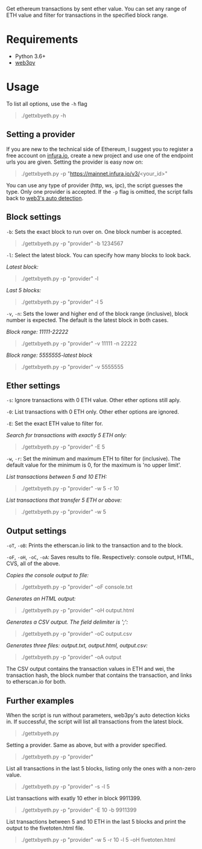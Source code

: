 Get ethereum transactions by sent ether value. You can set any range of ETH value and filter for transactions in the specified block range.

# Requirements
- Python 3.6+
- [web3py](https://web3py.readthedocs.io/en/stable/quickstart.html#installation)

# Usage

To list all options, use the `-h` flag

> ./gettxbyeth.py -h

## Setting a provider

If you are new to the technical side of Ethereum, I suggest you to register a free account on [infura.io](https://infura.io), create a new project and use one of the endpoint urls you are given. Setting the provider is easy now on:

> ./gettxbyeth.py -p "https://mainnet.infura.io/v3/<your_id>"

You can use any type of provider (http, ws, ipc), the script guesses the type. Only one provider is accepted. If the `-p` flag is omitted, the script falls back to [web3's auto detection](https://web3py.readthedocs.io/en/stable/providers.html#automatic-vs-manual-providers).

## Block settings

`-b`: Sets the exact block to run over on. One block number is accepted.
> ./gettxbyeth.py -p "provider" -b 1234567

`-l`: Select the latest block. You can specify how many blocks to look back.

_Latest block:_
> ./gettxbyeth.py -p "provider" -l      

_Last 5 blocks:_
> ./gettxbyeth.py -p "provider" -l 5     

`-v`, `-n`: Sets the lower and higher end of the block range (inclusive), block number is expected. The default is the latest block in both cases.

_Block range: 11111-22222_
> ./gettxbyeth.py -p "provider" -v 11111 -n 22222     

_Block range: 5555555-latest block_
> ./gettxbyeth.py -p "provider" -v 5555555            

## Ether settings

`-s`: Ignore transactions with 0 ETH value. Other ether options still aply.

`-0`: List transactions with 0 ETH only. Other ether options are ignored.

`-E`: Set the exact ETH value to filter for.

_Search for transactions with exactly 5 ETH only:_
> ./gettxbyeth.py -p "provider" -E 5    

`-w`, `-r`: Set the minimum and maximum ETH to filter for (inclusive). The default value for the minimum is 0, for the maximum is 'no upper limit'.

_List transactions between 5 and 10 ETH:_
> ./gettxbyeth.py -p "provider" -w 5 -r 10    

_List transactions that transfer 5 ETH or above:_
> ./gettxbyeth.py -p "provider" -w 5           

## Output settings

`-oT`, `-oB`: Prints the etherscan.io link to the transaction and to the block.

`-oF`, `-oH`, `-oC`, `-oA`: Saves results to file. Respectively: console output, HTML, CVS, all of the above.

_Copies the console output to file:_
> ./gettxbyeth.py -p "provider" -oF console.txt       

_Generates an HTML output:_
> ./gettxbyeth.py -p "provider" -oH output.html      

_Generates a CSV output. The field delimiter is ';':_
> ./gettxbyeth.py -p "provider" -oC output.csv        

_Generates three files: output.txt, output.html, output.csv:_
> ./gettxbyeth.py -p "provider" -oA output            

The CSV output contains the transaction values in ETH and wei, the transaction hash, the block number that contains the transaction, and links to etherscan.io for both.

## Further examples

When the script is run without parameters, web3py's auto detection kicks in. If successful, the script will list all transactions from the latest block.
> ./gettxbyeth.py


Setting a provider. Same as above, but with a provider specified.
> ./gettxbyeth.py -p "provider"


List all transactions in the last 5 blocks, listing only the ones with a non-zero value.
> ./gettxbyeth.py -p "provider" -s -l 5

List transactions with exatly 10 ether in block 9911399.
> ./gettxbyeth.py -p "provider" -E 10 -b 9911399

List transactions between 5 and 10 ETH in the last 5 blocks and print the output to the fivetoten.html file.
> ./gettxbyeth.py -p "provider" -w 5 -r 10 -l 5 -oH fivetoten.html
